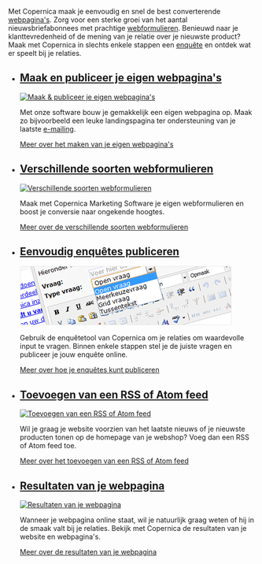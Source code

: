 Met Copernica maak je eenvoudig en snel de best converterende
[webpagina's](./maak-zelf-slimme-email-templates.md "Maak zelf slimme e-mailings").
Zorg voor een sterke groei van het aantal nieuwsbriefabonnees met
prachtige
[webformulieren](./verschillende-soorten-webformulieren.md "Verschillende soorten webformulieren").
Benieuwd naar je klanttevredenheid of de mening van je relatie over je
nieuwste product? Maak met Copernica in slechts enkele stappen een
[enquête](./enquetes.md "Enquête")
en ontdek wat er speelt bij je relaties.

-   [Maak en publiceer je eigen webpagina's](./maak-en-publiceer-je-eigen-webpaginas.md "Maak en publiceer je eigen webpagina's")
    ------------------------------------------------------------------------------------------------------------------------------------------------------------------------

    [![Maak & publiceer je eigen
    webpagina's](../images/nl-webpages-01-thumb.png)](./maak-en-publiceer-je-eigen-webpaginas.md "Maak en publiceer je eigen webpagina's")

    Met onze software bouw je gemakkelijk een eigen webpagina op. Maak
    zo bijvoorbeeld een leuke landingspagina ter ondersteuning van je
    laatste
    [e-mailing](./email-marketing-functionaliteiten.md "E-mailing").

    [Meer over het maken van je eigen
    webpagina's](./maak-en-publiceer-je-eigen-webpaginas.md "Maak en publiceer je eigen webpagina's")

-   [Verschillende soorten webformulieren](./verschillende-soorten-webformulieren.md "Verschillende soorten webformulieren")
    -------------------------------------------------------------------------------------------------------------------------------------------------------------------

    [![Verschillende soorten
    webformulieren](../images/nl-webpages-02-thumb.png)](./verschillende-soorten-webformulieren.md "Verschillende soorten webformulieren")

    Maak met Copernica Marketing Software je eigen webformulieren en
    boost je conversie naar ongekende hoogtes.

    [Meer over de verschillende soorten
    webformulieren](./verschillende-soorten-webformulieren.md "Verschillende soorten webformulieren")

-   [Eenvoudig enquêtes publiceren](./enquetes.md "Enquêtes")
    ----------------------------------------------------------------------------------------------------

    [![Eenvoudig enquêtes publiceren](../images/nl-webpages-03-thumb.png)](./enquetes.md "Enquêtes")

    Gebruik de enquêtetool van Copernica om je relaties om waardevolle
    input te vragen. Binnen enkele stappen stel je de juiste vragen en
    publiceer je jouw enquête online.

    [Meer over hoe je enquêtes kunt
    publiceren](./enquetes.md "Enquêtes")

-   [Toevoegen van een RSS of Atom feed](./gebruik-van-rss-of-atom-feed.md "Toevoegen van een RSS of Atom feed")
    -------------------------------------------------------------------------------------------------------------------------------------------------------

    [![Toevoegen van een RSS of Atom
    feed](../images/nl-webpages-04-thumb.png)](./gebruik-van-rss-of-atom-feed.md "Toevoegen van een RSS of Atom feed")

    Wil je graag je website voorzien van het laatste nieuws of je
    nieuwste producten tonen op de homepage van je webshop? Voeg dan een
    RSS of Atom feed toe.

    [Meer over het toevoegen van een RSS of Atom
    feed](./gebruik-van-rss-of-atom-feed.md "Toevoegen van een RSS of Atom feed")

-   [Resultaten van je webpagina](./resultaten-van-je-webpagina.md "Resultaten van je webpagina")
    ----------------------------------------------------------------------------------------------------------------------------------------

    [![Resultaten van je
    webpagina](../images/nl-webpages-05-thumb.png)](./resultaten-van-je-webpagina.md "Resultaten van je webpagina")

    Wanneer je webpagina online staat, wil je natuurlijk graag weten of
    hij in de smaak valt bij je relaties. Bekijk met Copernica de
    resultaten van je website en webpagina's.

    [Meer over de resultaten van je webpagina](./resultaten-van-je-webpagina.md "Resultaten van je webpagina")


